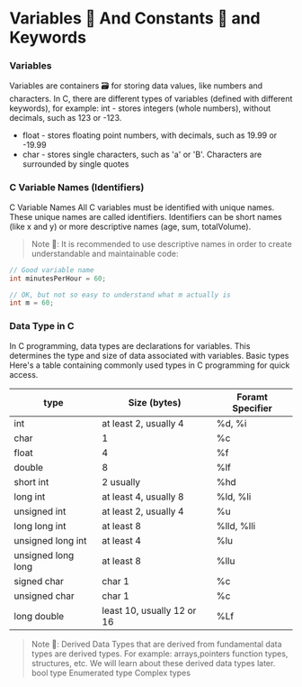 # Variables 🎁 And Constants 🗿 and Keywords 
### Variables
Variables are containers 🗃 for storing data values, like numbers and characters. In C, there are different types of variables (defined with different keywords), for example: int - stores integers (whole numbers), without decimals, such as 123 or -123.
- float - stores floating point numbers, with decimals, such as 19.99 or -19.99
- char - stores single characters, such as 'a' or 'B'. Characters are surrounded by single quotes
### C Variable Names (Identifiers)
C Variable Names
All C variables must be identified with unique names.
These unique names are called identifiers.
Identifiers can be short names (like x and y) or more descriptive names (age, sum, totalVolume).
> Note 📌: It is recommended to use descriptive names in order to create understandable and maintainable code: 
```c
// Good variable name
int minutesPerHour = 60;

// OK, but not so easy to understand what m actually is
int m = 60;
```
### Data Type in C 
In C programming, data types are declarations for variables. This determines the type and size of data associated with variables.
Basic types
Here's a table containing commonly used types in C programming for quick access.

| type               | Size (bytes)               | Foramt Specifier        |
|--------------------|----------------------------|-------------------------|
| int                | at least 2, usually 4      | %d, %i                  |
| char	              | 1                          | %c                      |
| float              | 4                          | %f                      |
| double	           | 8                          | %lf                     |
| short int	       | 2 usually                  | %hd                     |
| long int           | at least 4, usually 8	     | %ld, %li                |
| unsigned int	      | at least 2, usually 4	     | %u                      |
| long long  int     | at least 8	                | %lld, %lli              |
| unsigned long int  | at least 4                 | %lu                     |
| unsigned long long | at least 8                 | %llu                    |
| signed char	       | char 1                     | %c                      |
| unsigned char      | char 1                     | %c                      |
| long double        | least 10, usually 12 or 16 | %Lf                     |

> Note 📌: Derived Data Types that are derived from fundamental data types are derived types. For example: arrays,pointers function types, structures, etc.
We will learn about these derived data types later. bool type
Enumerated type
Complex types